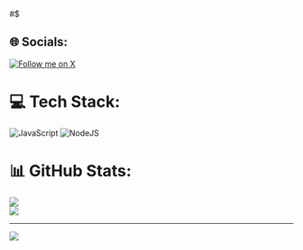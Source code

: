 #$

## 🌐 Socials:
[![Follow me on X](https://img.shields.io/badge/Twitter-Follow-1DA1F2?style=for-the-badge&logo=twitter&logoColor=white)](https://twitter.com/intent/follow?screen_name=achmdcstllo)

# 💻 Tech Stack:
![JavaScript](https://img.shields.io/badge/javascript-%23323330.svg?style=for-the-badge&logo=javascript&logoColor=%23F7DF1E)
![NodeJS](https://img.shields.io/badge/node.js-6DA55F?style=for-the-badge&logo=node.js&logoColor=white)

# 📊 GitHub Stats:
![](https://nirzak-streak-stats.vercel.app/?user=achmadcastello&theme=dark&hide_border=false)<br/>
![](https://github-readme-stats.vercel.app/api/top-langs/?username=achmadcastello&theme=dark&hide_border=false&include_all_commits=true&count_private=false&layout=compact)

---
[![](https://visitcount.itsvg.in/api?id=achmadcastello&icon=9&color=5)](https://visitcount.itsvg.in)
